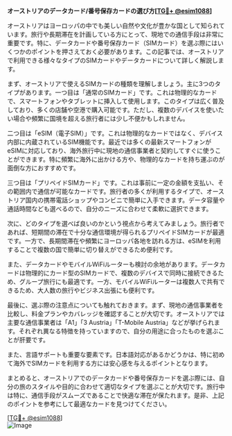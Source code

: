 **オーストリアのデータカード/番号保存カードの選び方[[TG💪+ @esim1088](https://t.me/s/esim1088)]**

オーストリアはヨーロッパの中でも美しい自然や文化が豊かな国として知られています。旅行や長期滞在を計画している方にとって、現地での通信手段は非常に重要です。特に、データカードや番号保存カード（SIMカード）を選ぶ際にはいくつかのポイントを押さえておく必要があります。この記事では、オーストリアで利用できる様々なタイプのSIMカードやデータカードについて詳しく解説します。

まず、オーストリアで使えるSIMカードの種類を理解しましょう。主に3つのタイプがあります。一つ目は「通常のSIMカード」です。これは物理的なカードで、スマートフォンやタブレットに挿入して使用します。このタイプは広く普及しており、多くの店舗や空港で購入可能です。ただし、複数のデバイスを使いたい場合や頻繁に国境を超える旅行者には少し不便かもしれません。

二つ目は「eSIM（電子SIM）」です。これは物理的なカードではなく、デバイス内部に内蔵されているSIM機能です。最近では多くの最新スマートフォンがeSIMに対応しており、海外旅行中に現地の通信事業者と契約してすぐに使うことができます。特に頻繁に海外に出かける方や、物理的なカードを持ち運ぶのが面倒な方におすすめです。

三つ目は「プリペイドSIMカード」です。これは事前に一定の金額を支払い、その範囲内で通信が可能なカードです。旅行者の多くが利用するタイプで、オーストリア国内の携帯電話ショップやコンビニで簡単に入手できます。データ容量や通話時間なども選べるので、自分のニーズに合わせて柔軟に選択できます。

次に、どのタイプを選べば良いのかという視点から考えてみましょう。旅行者であれば、短期間の滞在で十分な通信環境が得られるプリペイドSIMカードが最適です。一方で、長期間滞在や頻繁にヨーロッパ各地を訪れる方は、eSIMを利用することで複数の国で簡単に切り替えができるため便利です。

また、データカードやモバイルWiFiルーターも検討の余地があります。データカードは物理的にカード型のSIMカードで、複数のデバイスで同時に接続できるため、グループ旅行にも最適です。一方、モバイルWiFiルーターは複数人で共有できるため、大人数の旅行やビジネス出張にも便利です。

最後に、選ぶ際の注意点についても触れておきます。まず、現地の通信事業者を比較し、料金プランやカバレッジを確認することが大切です。オーストリアでは主要な通信事業者は「A1」「3 Austria」「T-Mobile Austria」などが挙げられます。それぞれ異なる特徴を持っていますので、自分の用途に合ったものを選ぶことが肝要です。

また、言語サポートも重要な要素です。日本語対応があるかどうかは、特に初めて海外でSIMカードを利用する方には安心感を与えるポイントとなります。

まとめると、オーストリアでのデータカードや番号保存カードを選ぶ際には、自分の旅のスタイルや目的に合わせて適切なタイプを選ぶことが大切です。旅行中は特に、通信手段がスムーズであることで快適な滞在が保たれます。是非、上記のポイントを参考にして最適なカードを見つけてください。

[[TG💪+ @esim1088](https://t.me/s/esim1088)]  
![Image](https://i.postimg.cc/Y0z9fWf4/image.png)